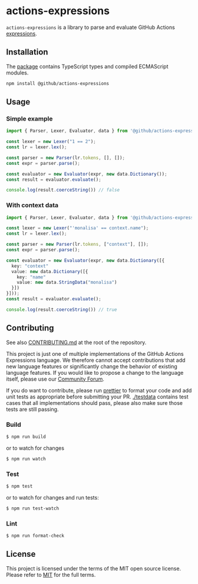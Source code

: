 # actions-expressions

`actions-expressions` is a library to parse and evaluate GitHub Actions [expressions](https://docs.github.com/actions/learn-github-actions/expressions).

## Installation

The [package](https://www.npmjs.com/package/@github/actions-expressions) contains TypeScript types and compiled ECMAScript modules.

```bash
npm install @github/actions-expressions
```

## Usage

### Simple example

```ts
import { Parser, Lexer, Evaluator, data } from '@github/actions-expressions';

const lexer = new Lexer("1 == 2");
const lr = lexer.lex();

const parser = new Parser(lr.tokens, [], []);
const expr = parser.parse();

const evaluator = new Evaluator(expr, new data.Dictionary());
const result = evaluator.evaluate();

console.log(result.coerceString()) // false
```

### With context data

```ts
import { Parser, Lexer, Evaluator, data } from '@github/actions-expressions';

const lexer = new Lexer("'monalisa' == context.name");
const lr = lexer.lex();

const parser = new Parser(lr.tokens, ["context"], []);
const expr = parser.parse();

const evaluator = new Evaluator(expr, new data.Dictionary([{
  key: "context"
  value: new data.Dictionary([{
    key: "name"
    value: new data.StringData("monalisa")
  }])
}]));
const result = evaluator.evaluate();

console.log(result.coerceString()) // true
```

## Contributing

See also [CONTRIBUTING.md](../CONTRIBUTING.md) at the root of the repository.

This project is just one of multiple implementations of the GitHub Actions Expressions language. We therefore cannot accept contributions that add new language features or significantly change the behavior of existing language features. If you would like to propose a change to the language itself, please use our [Community Forum](https://github.com/community/community/discussions/categories/actions-and-packages).

If you do want to contribute, please run [prettier](https://prettier.io/) to format your code and add unit tests as appropriate before submitting your PR. [./testdata](./testdata) contains test cases that all implementations should pass, please also make sure those tests are still passing.

### Build

```bash
$ npm run build
```

or to watch for changes

```bash
$ npm run watch
```

### Test

```bash
$ npm test
```

or to watch for changes and run tests:

```bash
$ npm run test-watch
```

### Lint

```bash
$ npm run format-check
```

## License

This project is licensed under the terms of the MIT open source license. Please refer to [MIT](../LICENSE) for the full terms.